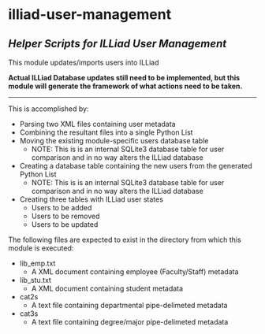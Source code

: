 # illiad-user-management
_Helper Scripts for ILLiad User Management_
---

This module updates/imports users into ILLiad

**Actual ILLiad Database updates still need to be implemented, but this module will generate the framework of what actions need to be taken.**

---
This is accomplished by:

* Parsing two XML files containing user metadata
* Combining the resultant files into a single Python List
* Moving the existing module-specific users database table
    - NOTE: This is is an internal SQLite3 database table for user
      comparison and in no way alters the ILLiad database
* Creating a database table containing the new users
  from the generated Python List
    - NOTE: This is is an internal SQLite3 database table for user
      comparison and in no way alters the ILLiad database
* Creating three tables with ILLiad user states
    - Users to be added
    - Users to be removed
    - Users to be updated


The following files are expected to exist in the directory
from which this module is executed:

* lib_emp.txt
    - A XML document containing employee (Faculty/Staff) metadata
* lib_stu.txt
    - A XML document containing student metadata
* cat2s
    - A text file containing departmental pipe-delimeted metadata
* cat3s
    - A text file containing degree/major pipe-delimeted metadata
